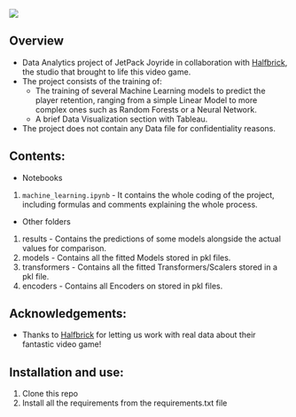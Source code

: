 ![](images/logoslogan.png)

## Overview

- Data Analytics project of JetPack Joyride in collaboration with [Halfbrick](https://www.halfbrick.com/), the studio that brought to life this video game. 
- The project consists of the training of: 
  - The training of several Machine Learning models to predict the player retention, ranging from a simple Linear Model to more complex ones such as Random Forests or a Neural Network.
  - A brief Data Visualization section with Tableau.
- The project does not contain any Data file for confidentiality reasons.

## Contents:

- Notebooks
1. `machine_learning.ipynb` - It contains the whole coding of the project, including formulas and comments explaining the whole process.

- Other folders
1. results - Contains the predictions of some models alongside the actual values for comparison.
2. models - Contains all the fitted Models stored in pkl files.
3. transformers - Contains all the fitted Transformers/Scalers stored in a pkl file.
4. encoders - Contains all Encoders on stored in pkl files.

## Acknowledgements:

- Thanks to [Halfbrick](https://www.halfbrick.com/) for letting us work with real data about their fantastic video game!

## Installation and use:

1. Clone this repo
2. Install all the requirements from the requirements.txt file
